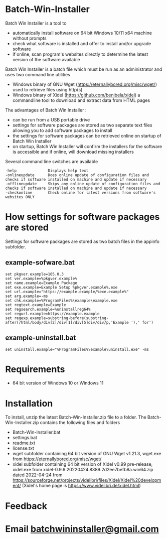 # Batch-Win-Installer

Batch Win Installer is a tool to 
* automatically install software on 64 bit Windows 10/11 x64 machine without prompts
* check what software is installed and offer to install and/or upgrade software
* if online, scan program's websites directly to determine the latest version of the software available

Batch Win Installer is a batch file which must be run as an administrator and uses two command line utilities 

* Windows binary of GNU Wget (https://eternallybored.org/misc/wget/) used to retrieve files using http(s) 
* Windows binary of Xidel (https://github.com/benibela/xidel) a commandline tool to download and extract data from HTML pages 

The advantages of Batch Win Installer :

* can be run from a USB portable drive
* settings for software packages are stored as two separate text files allowing you to add software packages to install
* the settings for software packages can be retrieved online on startup of Batch Win Installer 
* on startup, Batch Win Installer will confirm the installers for the software is accessible and if online, will download missing installers

Several command line switches are available 
```
-help              Displays help text
-onlineupdate      Does online update of configuration files and checks if software installed on machine and update if necessary
-offlineupdate     Skips any online update of configuration files and checks if software installed on machine and update if necessary
-checkonline       Check online for latest versions from software's websites ONLY
```

# How settings for software packages are stored 

Settings for software packages are stored as two batch files in the appinfo subfolder. 

## example-sofware.bat
```
set pkgver.example=105.0.3
set ver.example=%pkgver.example%
set name.example=Example Package
set exe.example=Example Setup %pkgver.example%.exe
set url.example="https://example.example/%exe.example%"
set arg.example=-ms
set chk.example=%ProgramFiles%\example\example.exe
set regtext.example=Example
set regsearch.example=%uninstallreg64%
set regurl.example=https://example.example
set regexp.example=substring-before(substring-after(/html/body/div[2]/div[1]/div[5]div/div/p,'Example '),' for')
```
## example-uninstall.bat
```
set uninstall.example="%ProgramFiles%\example\uninstall.exe" -ms
```

# Requirements

* 64 bit version of Windows 10 or Windows 11

# Installation

To install, unzip the latest Batch-Win-Installer.zip file to a folder. The Batch-Win-Installer.zip contains the following files and folders
* Batch-Win-Installer.bat 
* settings.bat
* readme.txt
* license.txt
* wget subfolder containing 64 bit version of GNU Wget v1.21.3, wget.exe from https://eternallybored.org/misc/wget/
* xidel subfolder containing 64 bit version of Xidel v0.99 pre-release, xidel.exe from xidel-0.9.9.20220424.8389.2d2ee7befb8a.win64.zip dated 2022-04-24
  from https://sourceforge.net/projects/videlibri/files/Xidel/Xidel%20development/ (Xidel's home page is https://www.videlibri.de/xidel.html)


# Feedback 
#
# Email batchwininstaller@gmail.com 
# 
